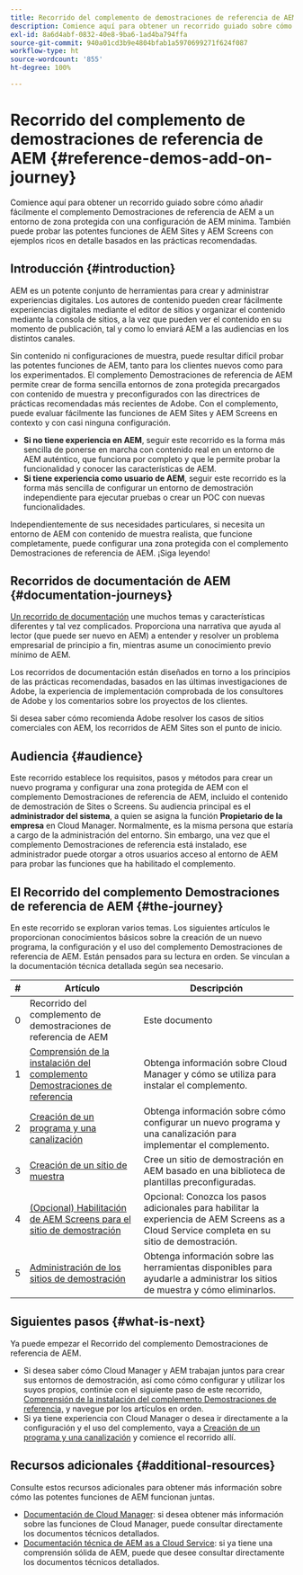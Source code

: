 ```yaml
---
title: Recorrido del complemento de demostraciones de referencia de AEM
description: Comience aquí para obtener un recorrido guiado sobre cómo añadir fácilmente el complemento de demostraciones de referencia de AEM a un entorno de zona protegida con una configuración de AEM mínima y pueda probar las potentes funciones de AEM con ejemplos enriquecidos basados en las prácticas recomendadas.
exl-id: 8a6d4abf-0832-40e8-9ba6-1ad4ba794ffa
source-git-commit: 940a01cd3b9e4804bfab1a5970699271f624f087
workflow-type: ht
source-wordcount: '855'
ht-degree: 100%

---
```


# Recorrido del complemento de demostraciones de referencia de AEM {#reference-demos-add-on-journey}

Comience aquí para obtener un recorrido guiado sobre cómo añadir fácilmente el complemento Demostraciones de referencia de AEM a un entorno de zona protegida con una configuración de AEM mínima. También puede probar las potentes funciones de AEM Sites y AEM Screens con ejemplos ricos en detalle basados en las prácticas recomendadas.

## Introducción {#introduction}

AEM es un potente conjunto de herramientas para crear y administrar experiencias digitales. Los autores de contenido pueden crear fácilmente experiencias digitales mediante el editor de sitios y organizar el contenido mediante la consola de sitios, a la vez que pueden ver el contenido en su momento de publicación, tal y como lo enviará AEM a las audiencias en los distintos canales.

Sin contenido ni configuraciones de muestra, puede resultar difícil probar las potentes funciones de AEM, tanto para los clientes nuevos como para los experimentados. El complemento Demostraciones de referencia de AEM permite crear de forma sencilla entornos de zona protegida precargados con contenido de muestra y preconfigurados con las directrices de prácticas recomendadas más recientes de Adobe. Con el complemento, puede evaluar fácilmente las funciones de AEM Sites y AEM Screens en contexto y con casi ninguna configuración.

* **Si no tiene experiencia en AEM**, seguir este recorrido es la forma más sencilla de ponerse en marcha con contenido real en un entorno de AEM auténtico, que funciona por completo y que le permite probar la funcionalidad y conocer las características de AEM.
* **Si tiene experiencia como usuario de AEM**, seguir este recorrido es la forma más sencilla de configurar un entorno de demostración independiente para ejecutar pruebas o crear un POC con nuevas funcionalidades.

Independientemente de sus necesidades particulares, si necesita un entorno de AEM con contenido de muestra realista, que funcione completamente, puede configurar una zona protegida con el complemento Demostraciones de referencia de AEM. ¡Siga leyendo!

## Recorridos de documentación de AEM {#documentation-journeys}

[Un recorrido de documentación](/help/journey-documentation/documentation-journeys.md) une muchos temas y características diferentes y tal vez complicados. Proporciona una narrativa que ayuda al lector (que puede ser nuevo en AEM) a entender y resolver un problema empresarial de principio a fin, mientras asume un conocimiento previo mínimo de AEM.

Los recorridos de documentación están diseñados en torno a los principios de las prácticas recomendadas, basados en las últimas investigaciones de Adobe, la experiencia de implementación comprobada de los consultores de Adobe y los comentarios sobre los proyectos de los clientes.

Si desea saber cómo recomienda Adobe resolver los casos de sitios comerciales con AEM, los recorridos de AEM Sites son el punto de inicio.

## Audiencia {#audience}

Este recorrido establece los requisitos, pasos y métodos para crear un nuevo programa y configurar una zona protegida de AEM con el complemento Demostraciones de referencia de AEM, incluido el contenido de demostración de Sites o Screens. Su audiencia principal es el **administrador del sistema**, a quien se asigna la función **Propietario de la empresa** en Cloud Manager. Normalmente, es la misma persona que estaría a cargo de la administración del entorno. Sin embargo, una vez que el complemento Demostraciones de referencia está instalado, ese administrador puede otorgar a otros usuarios acceso al entorno de AEM para probar las funciones que ha habilitado el complemento.

## El Recorrido del complemento Demostraciones de referencia de AEM {#the-journey}

En este recorrido se exploran varios temas. Los siguientes artículos le proporcionan conocimientos básicos sobre la creación de un nuevo programa, la configuración y el uso del complemento Demostraciones de referencia de AEM. Están pensados para su lectura en orden. Se vinculan a la documentación técnica detallada según sea necesario.

| # | Artículo | Descripción |
|---|---|---|
| 0 | Recorrido del complemento de demostraciones de referencia de AEM | Este documento |
| 1 | [Comprensión de la instalación del complemento Demostraciones de referencia](installation.md) | Obtenga información sobre Cloud Manager y cómo se utiliza para instalar el complemento. |
| 2 | [Creación de un programa y una canalización](create-program.md) | Obtenga información sobre cómo configurar un nuevo programa y una canalización para implementar el complemento. |
| 3 | [Creación de un sitio de muestra](create-site.md) | Cree un sitio de demostración en AEM basado en una biblioteca de plantillas preconfiguradas. |
| 4 | [(Opcional) Habilitación de AEM Screens para el sitio de demostración](screens.md) | Opcional: Conozca los pasos adicionales para habilitar la experiencia de AEM Screens as a Cloud Service completa en su sitio de demostración. |
| 5 | [Administración de los sitios de demostración](manage.md) | Obtenga información sobre las herramientas disponibles para ayudarle a administrar los sitios de muestra y cómo eliminarlos. |

## Siguientes pasos {#what-is-next}

Ya puede empezar el Recorrido del complemento Demostraciones de referencia de AEM.

* Si desea saber cómo Cloud Manager y AEM trabajan juntos para crear sus entornos de demostración, así como cómo configurar y utilizar los suyos propios, continúe con el siguiente paso de este recorrido, [Comprensión de la instalación del complemento Demostraciones de referencia,](installation.md) y navegue por los artículos en orden.
* Si ya tiene experiencia con Cloud Manager o desea ir directamente a la configuración y el uso del complemento, vaya a [Creación de un programa y una canalización](create-program.md) y comience el recorrido allí.

## Recursos adicionales {#additional-resources}

Consulte estos recursos adicionales para obtener más información sobre cómo las potentes funciones de AEM funcionan juntas.

* [Documentación de Cloud Manager](https://experienceleague.adobe.com/docs/experience-manager-cloud-service/onboarding/onboarding-concepts/cloud-manager-introduction.html?lang=es): si desea obtener más información sobre las funciones de Cloud Manager, puede consultar directamente los documentos técnicos detallados.
* [Documentación técnica de AEM as a Cloud Service](https://experienceleague.adobe.com/docs/experience-manager-cloud-service.html?lang=es): si ya tiene una comprensión sólida de AEM, puede que desee consultar directamente los documentos técnicos detallados.
